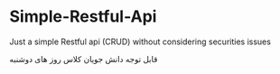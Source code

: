 # Simple-Restful-Api
Just a simple Restful api (CRUD) without considering securities issues 

قابل توجه دانش جویان کلاس روز های دوشنبه

